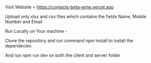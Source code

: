 Visit Website = https://contacts-beta-wine.vercel.app

Upload only xlsx and csv files which contains the fields Name, Mobile Number and Email

Run Locally on Your machine -


Clone the repository and run command npm install to install the dependecies

And run npm run dev on both the  client and server folder

